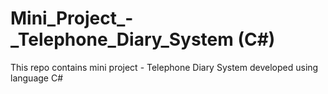 # Mini_Project_-_Telephone_Diary_System (C#)

This repo contains mini project - Telephone Diary System developed using language C#
